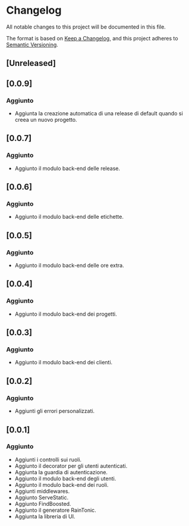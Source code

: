 # Changelog

All notable changes to this project will be documented in this file.

The format is based on [Keep a Changelog](https://keepachangelog.com/en/1.0.0/),
and this project adheres to [Semantic Versioning](https://semver.org/spec/v2.0.0.html).

## [Unreleased]

## [0.0.9]

### Aggiunto 
- Aggiunta la creazione automatica di una release di default quando si creea un nuovo progetto.

## [0.0.7]

### Aggiunto 
- Aggiunto il modulo back-end delle release.

## [0.0.6]

### Aggiunto 
- Aggiunto il modulo back-end delle etichette.

## [0.0.5]

### Aggiunto 
- Aggiunto il modulo back-end delle ore extra.

## [0.0.4]

### Aggiunto 
- Aggiunto il modulo back-end dei progetti.

## [0.0.3]

### Aggiunto 
- Aggiunto il modulo back-end dei clienti.

## [0.0.2]

### Aggiunto 
- Aggiunti gli errori personalizzati.

## [0.0.1]

### Aggiunto 
- Aggiunti i controlli sui ruoli.
- Aggiunto il decorator per gli utenti autenticati.
- Aggiunta la guardia di autenticazione.
- Aggiunto il modulo back-end degli utenti.
- Aggiunto il modulo back-end dei ruoli.
- Aggiunti middlewares.
- Aggiunto ServeStatic.
- Aggiunto FindBoosted.
- Aggiunto il generatore RainTonic.
- Aggiunta la libreria di UI.